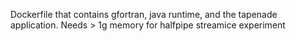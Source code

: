 Dockerfile that contains gfortran, java runtime, and the tapenade application. Needs > 1g memory for halfpipe streamice experiment
